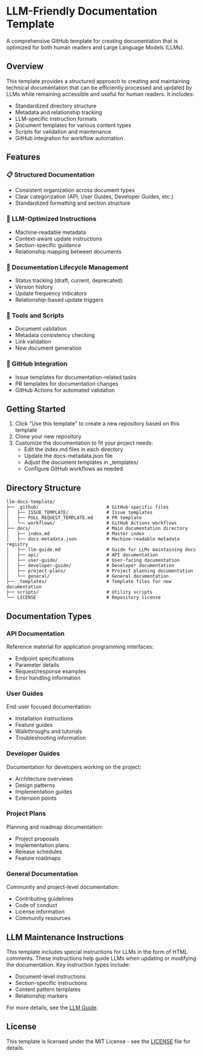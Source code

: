 # LLM-Friendly Documentation Template

A comprehensive GitHub template for creating documentation that is optimized for both human readers and Large Language Models (LLMs).

## Overview

This template provides a structured approach to creating and maintaining technical documentation that can be efficiently processed and updated by LLMs while remaining accessible and useful for human readers. It includes:

- Standardized directory structure
- Metadata and relationship tracking
- LLM-specific instruction formats
- Document templates for various content types
- Scripts for validation and maintenance
- GitHub integration for workflow automation

## Features

### 📋 Structured Documentation

- Consistent organization across document types
- Clear categorization (API, User Guides, Developer Guides, etc.)
- Standardized formatting and section structure

### 🤖 LLM-Optimized Instructions

- Machine-readable metadata
- Context-aware update instructions
- Section-specific guidance
- Relationship mapping between documents

### 🔄 Documentation Lifecycle Management

- Status tracking (draft, current, deprecated)
- Version history
- Update frequency indicators
- Relationship-based update triggers

### 🧰 Tools and Scripts

- Document validation
- Metadata consistency checking
- Link validation
- New document generation

### 🔗 GitHub Integration

- Issue templates for documentation-related tasks
- PR templates for documentation changes
- GitHub Actions for automated validation

## Getting Started

1. Click "Use this template" to create a new repository based on this template
2. Clone your new repository
3. Customize the documentation to fit your project needs:
   - Edit the index.md files in each directory
   - Update the docs-metadata.json file
   - Adjust the document templates in _templates/
   - Configure GitHub workflows as needed

## Directory Structure

```
llm-docs-template/
├── .github/                         # GitHub-specific files
│   ├── ISSUE_TEMPLATE/              # Issue templates
│   ├── PULL_REQUEST_TEMPLATE.md     # PR template
│   └── workflows/                   # GitHub Actions workflows
├── docs/                            # Main documentation directory
│   ├── index.md                     # Master index
│   ├── docs-metadata.json           # Machine-readable metadata registry
│   ├── llm-guide.md                 # Guide for LLMs maintaining docs
│   ├── api/                         # API documentation
│   ├── user-guide/                  # User-facing documentation
│   ├── developer-guide/             # Developer documentation
│   ├── project-plans/               # Project planning documentation
│   └── general/                     # General documentation
├── _templates/                      # Template files for new documentation
├── scripts/                         # Utility scripts
└── LICENSE                          # Repository license
```

## Documentation Types

### API Documentation

Reference material for application programming interfaces:
- Endpoint specifications
- Parameter details
- Request/response examples
- Error handling information

### User Guides

End-user focused documentation:
- Installation instructions
- Feature guides
- Walkthroughs and tutorials
- Troubleshooting information

### Developer Guides

Documentation for developers working on the project:
- Architecture overviews
- Design patterns
- Implementation guides
- Extension points

### Project Plans

Planning and roadmap documentation:
- Project proposals
- Implementation plans
- Release schedules
- Feature roadmaps

### General Documentation

Community and project-level documentation:
- Contributing guidelines
- Code of conduct
- License information
- Community resources

## LLM Maintenance Instructions

This template includes special instructions for LLMs in the form of HTML comments. These instructions help guide LLMs when updating or modifying the documentation. Key instruction types include:

- Document-level instructions
- Section-specific instructions
- Content pattern templates
- Relationship markers

For more details, see the [LLM Guide](docs/llm-guide.md).

## License

This template is licensed under the MIT License - see the [LICENSE](LICENSE) file for details.
